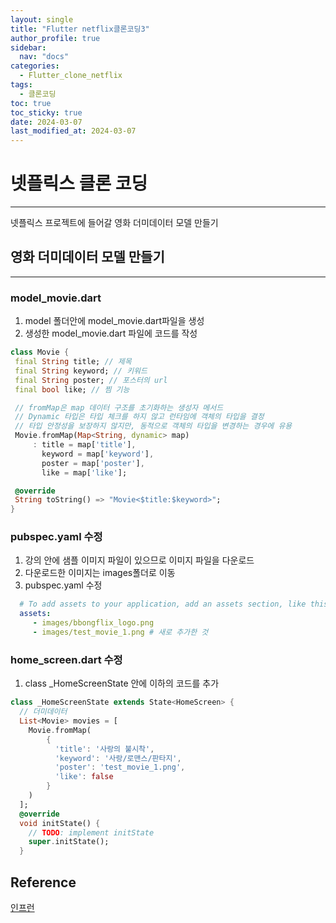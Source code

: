 ```yaml
---
layout: single
title: "Flutter netflix클론코딩3"
author_profile: true
sidebar:
  nav: "docs"
categories: 
  - Flutter_clone_netflix
tags:
  - 클론코딩
toc: true
toc_sticky: true
date: 2024-03-07
last_modified_at: 2024-03-07
---
```


# 넷플릭스 클론 코딩
---

넷플릭스 프로젝트에 들어갈 영화 더미데이터 모델 만들기

## 영화 더미데이터 모델 만들기
---

### model_movie.dart

1. model 폴더안에 model_movie.dart파일을 생성
2. 생성한 model_movie.dart 파일에 코드를 작성

 ```dart
class Movie {
  final String title; // 제목
  final String keyword; // 키워드
  final String poster; // 포스터의 url
  final bool like; // 찜 기능

  // fromMap은 map 데이터 구조를 초기화하는 생성자 메서드
  // Dynamic 타입은 타입 체크를 하지 않고 런타임에 객체의 타입을 결정
  // 타입 안정성을 보장하지 않지만, 동적으로 객체의 타입을 변경하는 경우에 유용
  Movie.fromMap(Map<String, dynamic> map)
      : title = map['title'],
        keyword = map['keyword'],
        poster = map['poster'],
        like = map['like'];

  @override
  String toString() => "Movie<$title:$keyword>";
}

 ```

### pubspec.yaml 수정

1. 강의 안에 샘플 이미지 파일이 있으므로 이미지 파일을 다운로드
2. 다운로드한 이미지는 images폴더로 이동
3. pubspec.yaml 수정

```yaml
  # To add assets to your application, add an assets section, like this:
  assets:
     - images/bbongflix_logo.png
     - images/test_movie_1.png # 새로 추가한 것
```

### home_screen.dart 수정

1. class _HomeScreenState 안에 이하의 코드를 추가

```dart
class _HomeScreenState extends State<HomeScreen> {
  // 더미데이터
  List<Movie> movies = [
    Movie.fromMap(
        {
          'title': '사랑의 불시착',
          'keyword': '사랑/로맨스/판타지',
          'poster': 'test_movie_1.png',
          'like': false
        }
    )
  ];
  @override
  void initState() {
    // TODO: implement initState
    super.initState();
  }
```

## Reference
[인프런](https://www.inflearn.com/course/flutter-netflix-clone-app)  